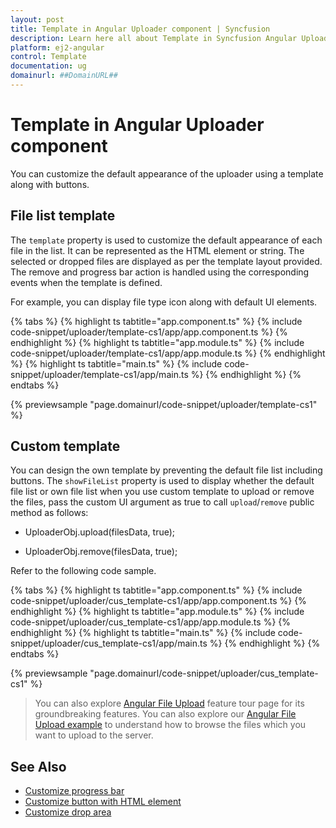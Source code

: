 ```yaml
---
layout: post
title: Template in Angular Uploader component | Syncfusion
description: Learn here all about Template in Syncfusion Angular Uploader component of Syncfusion Essential JS 2 and more.
platform: ej2-angular
control: Template 
documentation: ug
domainurl: ##DomainURL##
---
```


# Template in Angular Uploader component

You can customize the default appearance of the uploader using a template along with buttons.

## File list template

The `template` property is used to customize the default appearance of each file in the list. It can be represented as the HTML element or string. The selected or dropped files are displayed as per the template layout provided. The remove and progress bar action is handled using the corresponding events when the template is defined.

For example, you can display file type icon along with default UI elements.

{% tabs %}
{% highlight ts tabtitle="app.component.ts" %}
{% include code-snippet/uploader/template-cs1/app/app.component.ts %}
{% endhighlight %}
{% highlight ts tabtitle="app.module.ts" %}
{% include code-snippet/uploader/template-cs1/app/app.module.ts %}
{% endhighlight %}
{% highlight ts tabtitle="main.ts" %}
{% include code-snippet/uploader/template-cs1/app/main.ts %}
{% endhighlight %}
{% endtabs %}
  
{% previewsample "page.domainurl/code-snippet/uploader/template-cs1" %}

## Custom template

You can design the own template by preventing the default file list including buttons.
The `showFileList` property is used to display whether the default file list or own file list when you use custom template to upload or remove the files, pass the custom UI argument as true to call `upload`/`remove` public method as follows:

* UploaderObj.upload(filesData, true);

* UploaderObj.remove(filesData, true);

Refer to the following code sample.

{% tabs %}
{% highlight ts tabtitle="app.component.ts" %}
{% include code-snippet/uploader/cus_template-cs1/app/app.component.ts %}
{% endhighlight %}
{% highlight ts tabtitle="app.module.ts" %}
{% include code-snippet/uploader/cus_template-cs1/app/app.module.ts %}
{% endhighlight %}
{% highlight ts tabtitle="main.ts" %}
{% include code-snippet/uploader/cus_template-cs1/app/main.ts %}
{% endhighlight %}
{% endtabs %}
  
{% previewsample "page.domainurl/code-snippet/uploader/cus_template-cs1" %}

> You can also explore [Angular File Upload](https://www.syncfusion.com/angular-ui-components/angular-file-upload) feature tour page for its groundbreaking features. You can also explore our [Angular File Upload example](https://ej2.syncfusion.com/angular/demos/#/material/uploader/default) to understand how to browse the files which you want to upload to the server.

## See Also

* [Customize progress bar](./how-to/customize-progressbar)
* [Customize button with HTML element](./how-to/customize-button-with-html-element)
* [Customize drop area](./how-to/hide-default-drop-area)
